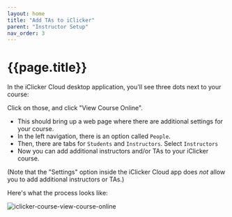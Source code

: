 ```yaml
---
layout: home
title: "Add TAs to iClicker" 
parent: "Instructor Setup"
nav_order: 3
---
```


# {{page.title}}

In the iClicker Cloud desktop application, you'll see three dots next to your course:

Click on those, and click "View Course Online".  
* This should bring up a web page where there are additional settings
for your course.  
* In the left navigation, there is an option called `People`.
* Then, there are tabs for `Students` and `Instructors`.  Select `Instructors`
* Now you can add additional instructors and/or TAs to your iClicker course.
 
(Note that the "Settings" option inside the iClicker Cloud app does *not* allow you to add additional
instructors or TAs.)

Here's what the process looks like:

![iclicker-course-view-course-online](https://user-images.githubusercontent.com/1119017/212136985-7d38fed0-3310-47fd-b254-f3ad630d7724.gif)

